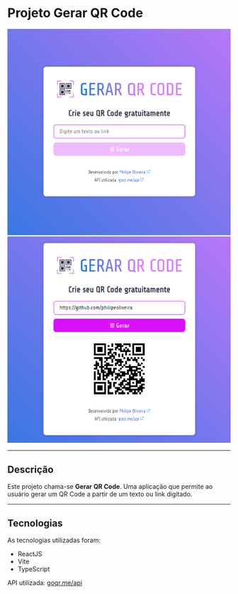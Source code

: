 <h1>Projeto Gerar QR Code</h1>
<img src="/.github/cover-gerar-qr-code-01.png/" alt="Imagem da página com o campo para gerar o QR Code" />
<img src="/.github/cover-gerar-qr-code-02.png/" alt="Imagem da página com resultado do QR Code" />
<hr>
<h2>Descrição</h2>
<p>Este projeto chama-se <strong>Gerar QR Code</strong>. Uma aplicação que permite ao usuário gerar um QR Code a partir de um texto ou link digitado.</p>
<hr>
<h2>Tecnologias</h2>
<p>As tecnologias utilizadas foram:</p>
<ul>
<li>ReactJS</li>
<li>Vite</li>
<li>TypeScript</li>
</ul>
<p>API utilizada: <a href="https://goqr.me/api/" title="Abrir em nova aba a documentação da API" target="_blank">goqr.me/api</a></p>
